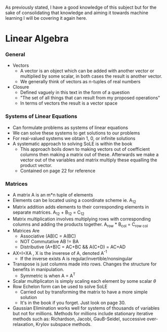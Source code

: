 As previously stated, I have a good knowledge of this subject but for the sake of 
consolidating that knowledge and aiming it towards machine learning I will be 
covering it again here.

# Linear Algebra

### General
* Vectors
  * A vector is an object which can be added with another vector or multiplied by some scalar,
    in both cases the result is another vector.
  * We generally think of vectors as n-tuples of real numbers
* Closure 
  * Defined vaguely in this text in the form of a question
  * "The set of all things that can result from my proposed operations"
  * In terms of vectors the result is a vector space

### Systems of Linear Equations
* Can formulate problems as systems of linear equations
* We can solve these systems to get solutions to our problems
* For real-valued systems we obtain 1, 0, or infinite solutions
* A systematic approach to solving SoLE is within the book
  * This approach boils down to making vectors out of coefficient columns
    then making a matrix out of these. Afterwards we make a vector out of 
    the variables and matrix multiply these equalling the product vector.
  * Contained on page 22 for reference
### Matrices
* A matrix A is an m*n tuple of elements
* Elements can be located using a coordinate scheme ie. A<sub>12</sub>
* Matrix addition adds elements to their corresponding elements in separate
matrices. A<sub>12</sub> + B<sub>12</sub> = C<sub>12</sub>
* Matrix multiplication involves multiplying rows with corresponding columns
and adding the products together. A<sub>row</sub> * B<sub>col</sub> = C<sub>row col</sub>
* Matrices Are
  * Associative (AB)C = A(BC)
  * NOT Commutative AB != BA
  * Distributive (A+B)C = AC+BC && A(C+D) = AC+AD
* AX=I=XA , X is the inverese of A, denoted A<sup>-1</sup>
  * If the inverse exists A is regular/invertible/nonsingular
* Transpose is just columns made into rows. Changes the structure for benefits
in manipulation.
  * Symmetric is when A = A<sup>T</sup>
* Scalar multiplicaton is simply scaling each element by some scalar $\theta$
* Row Echelon form can be used to solve SoLE
  * Carried out by transforming the matrix to have a more simple solution
  * It's in the book if you forget. Just look on page 30.
* Gaussian Elimination works well for systems of thousands of variables but not
for millions. Methods for millions include stationary iterative methods such as: Richardson, Jacobi, GauB-Seidel, successive over-relaxation, Krylov subspace methods.
